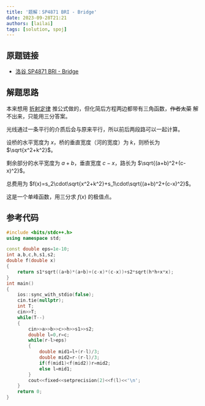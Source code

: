 ```yaml
---
title: '题解：SP4871 BRI - Bridge'
date: 2023-09-28T21:21
authors: [lailai]
tags: [solution, spoj]
---
```


## 原题链接

- [洛谷 SP4871 BRI - Bridge](https://www.luogu.com.cn/problem/SP4871)

<!-- truncate -->

## 解题思路

本来想用 [折射定律](https://zh.wikipedia.org/zh-cn/斯涅尔定律) 推公式做的，但化简后方程两边都带有三角函数，~~作者太菜~~ 解不出来，只能用三分答案。

光线通过一条平行的介质后会与原来平行，所以前后两段路可以一起计算。

设桥的水平宽度为 $x$，桥的垂直宽度（河的宽度）为 $k$，则桥长为 $\sqrt{x^2+k^2}$。

剩余部分的水平宽度为 $a+b$，垂直宽度 $c-x$，路长为 $\sqrt{(a+b)^2+(c-x)^2}$。

总费用为 $f(x)=s_2\cdot\sqrt{x^2+k^2}+s_1\cdot\sqrt{(a+b)^2+(c-x)^2}$。

这是一个单峰函数，用三分求 $f(x)$ 的极值点。

## 参考代码

```cpp
#include <bits/stdc++.h>
using namespace std;

const double eps=1e-10;
int a,b,c,h,s1,s2;
double f(double x)
{
	return s1*sqrt((a+b)*(a+b)+(c-x)*(c-x))+s2*sqrt(h*h+x*x);
}
int main()
{
	ios::sync_with_stdio(false);
	cin.tie(nullptr);
	int T;
	cin>>T;
	while(T--)
	{
		cin>>a>>b>>c>>h>>s1>>s2;
		double l=0,r=c;
		while(r-l>eps)
		{
	        double mid1=l+(r-l)/3;
			double mid2=r-(r-l)/3;
	        if(f(mid1)<f(mid2))r=mid2;
	        else l=mid1;
		}
		cout<<fixed<<setprecision(2)<<f(l)<<'\n';
	}
	return 0;
}
```
